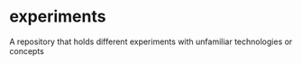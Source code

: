 # experiments
A repository that holds different experiments with unfamiliar technologies or concepts
